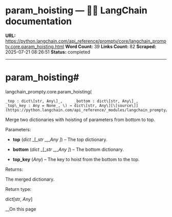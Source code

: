 # param_hoisting — 🦜🔗 LangChain  documentation

**URL:** https://python.langchain.com/api_reference/prompty/core/langchain_prompty.core.param_hoisting.html
**Word Count:** 39
**Links Count:** 82
**Scraped:** 2025-07-21 08:26:51
**Status:** completed

---

# param\_hoisting\#

langchain\_prompty.core.param\_hoisting\(

    _top : dict\[str, Any\]_,     _bottom : dict\[str, Any\]_,     _top\_key : Any = None_, \) → dict\[str, Any\][\[source\]](https://python.langchain.com/api_reference/_modules/langchain_prompty/core.html#param_hoisting)\#     

Merge two dictionaries with hoisting of parameters from bottom to top.

Parameters:     

  * **top** \(_dict_ _\[__str_ _,__Any_ _\]_\) – The top dictionary.

  * **bottom** \(_dict_ _\[__str_ _,__Any_ _\]_\) – The bottom dictionary.

  * **top\_key** \(_Any_\) – The key to hoist from the bottom to the top.

Returns:     

The merged dictionary.

Return type:     

dict\[str, _Any_\]

__On this page